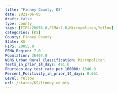 ```yaml
---
title: "Finney County, KS"
date: 2021-06-05
draft: false
type: county
tags: [FIPS:20055.0,FEMA:7.0,Micropolitan,Yellow]
categories: [KS]
County: Finney County
State: KS
FIPS: 20055.0
FEMA_Region: 7.0
Population: 36467.0
NCHS_Urban_Rural_Classification: Micropolitan
Tests_in_prior_14_days: 491.0
Fourteen_day_test_rate_per_100000: 1346.0
Percent_Positivity_in_prior_14_days: 0.061
Level: Yellow
url: /states/KS/finney-county
---
```




